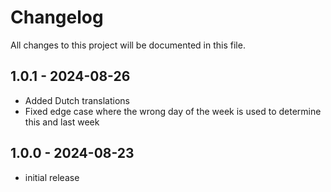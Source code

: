 # Changelog

All changes to this project will be documented in this file.

## 1.0.1 - 2024-08-26

- Added Dutch translations
- Fixed edge case where the wrong day of the week is used to determine this and last week

## 1.0.0 - 2024-08-23

- initial release
